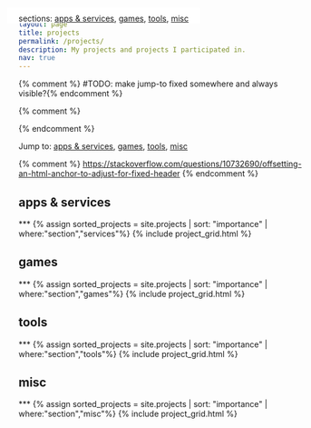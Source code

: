 ```yaml
---
layout: page
title: projects
permalink: /projects/
description: My projects and projects I participated in.
nav: true
---
```


 {% comment %} #TODO: make jump-to fixed somewhere and always visible?{% endcomment %}
 
 {% comment %}
<style>
.project-filter {
  position: fixed;
  top: 57px;
  margin-left: auto;
  z-index: 1020;
  background-color: white;
  padding-top: 10px;
  margin-left: -20px;
  padding-left: 20px;
  margin-right: -20px;
  padding-right: 20px;
}
</style>

<div class="project-filter">sections: <a href="#services">apps & services</a>, <a href="#games">games</a>, <a href="#tools">tools</a>, <a href="#misc">misc</a></div> 
 
 {% endcomment %}
 
Jump to: <a href="#services">apps & services</a>, <a href="#games">games</a>, <a href="#tools">tools</a>, <a href="#misc">misc</a> 
 
{% comment %} https://stackoverflow.com/questions/10732690/offsetting-an-html-anchor-to-adjust-for-fixed-header {% endcomment %} 
<h2 class="mt-4" id="services">apps & services</h2>
***
{% assign sorted_projects = site.projects | sort: "importance" | where:"section","services"%}
{% include project_grid.html %}

<h2 class="mt-4" id="games">games</h2>
***
{% assign sorted_projects = site.projects | sort: "importance" | where:"section","games"%}
{% include project_grid.html %}

<h2 class="mt-4" id="tools">tools</h2>
***
{% assign sorted_projects = site.projects | sort: "importance" | where:"section","tools"%}
{% include project_grid.html %}

<h2 class="mt-4" id="misc">misc</h2>
***
{% assign sorted_projects = site.projects | sort: "importance" | where:"section","misc"%}
{% include project_grid.html %}



